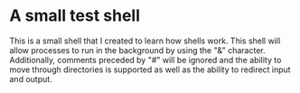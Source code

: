 # A small test shell

This is a small shell that I created to learn how shells work. This shell will allow processes to run in the background by using the "&" character. Additionally, comments preceded by "#" will be ignored and the ability to move through directories is supported as well as the ability to redirect input and output.